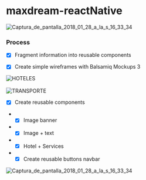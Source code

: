 # maxdream-reactNative
<img src="https://image.ibb.co/buvUib/Captura_de_pantalla_2018_01_28_a_la_s_16_33_34.png" alt="Captura_de_pantalla_2018_01_28_a_la_s_16_33_34" border="0">

### Process 

- [x] Fragment information into reusable components

- [x] Create simple wireframes with Balsamiq Mockups 3

<img src="https://image.ibb.co/jJxUww/HOTELES.png" alt="HOTELES" border="0">
<br>
<br>
<img src="https://image.ibb.co/mkNZEG/TRANSPORTE.png" alt="TRANSPORTE" border="0">

- [x] Create reusable components 

- - [x] Image banner

- - [x] Image + text

- - [x] Hotel + Services 

- - [x] Create reusable buttons navbar

<img src="https://image.ibb.co/buvUib/Captura_de_pantalla_2018_01_28_a_la_s_16_33_34.png" alt="Captura_de_pantalla_2018_01_28_a_la_s_16_33_34" border="0">
